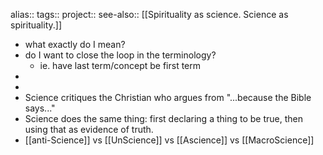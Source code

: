 alias::
tags::
project::
see-also:: [[Spirituality as science. Science as spirituality.]]

- what exactly do I mean?
- do I want to close the loop in the terminology?
	- ie. have last term/concept be first term
-
-
- Science critiques the Christian who argues from "...because the Bible says..."
- Science does the same thing: first declaring a thing to be true, then using that as evidence of truth.
- [[anti-Science]] vs [[UnScience]] vs [[Ascience]] vs [[MacroScience]]